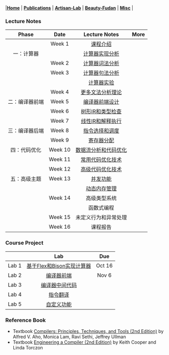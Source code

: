 |[<b>Home</b>](https://hxuhack.github.io/) | [<b>Publications</b>](../publication/list) | [<b>Artisan-Lab</b>](../lab/page) | [<b>Beauty-Fudan</b>](../photo/page) | [<b>Misc</b>](../misc/list) |


### Lecture Notes

| Phase | Date |Lecture Notes | More |
|:---------:|:---------:|:------------------:|:----------------------------------:|
| | Week 1    |[课程介绍](compiler/Lecture1-课程介绍.pdf) | |
|  一：计算器 |           |[计算器实现分析](compiler/Lecture2.1-计算器实现分析.pdf) | |
| | Week 2    |[计算器词法分析](compiler/Lecture2.2-计算器词法分析.pdf) | |
| | Week 3    |[计算器句法分析](compiler/Lecture2.3-计算器句式分析.pdf) | |
| |           |[计算器实验](compiler/Lecture2.4-计算器实验.pdf) | |
| | Week 4    |[更多文法分析理论](compiler/Lecture2.5-更多语法分析.pdf) | |
| 二：编译器前端 | Week 5 |[编译器前端设计](compiler/Lecture3.1-编译器前端.pdf) | |
| | Week 6    |[树形IR和类型检查](compiler/Lecture3.2-树形IR和类型检查.pdf) | |
| | Week 7    |[线性IR和解释执行](compiler/Lecture3.3-线性IR和解释执行.pdf) | |
| 三：编译器后端 | Week 8 | [指令选择和调度](compiler/Lecture4.1-指令选择和调度.pdf) | |
| | Week 9   | [寄存器分配](compiler/Lecture4.2-寄存器分配.pdf) | |
| 四：代码优化 | Week 10 | [数据流分析和代码优化](compiler/Lecture5.1-数据流分析和代码优化.pdf) | |
| | Week 11 | [常用代码优化技术](compiler/Lecture5.2-常用代码优化技术.pdf)| |
| | Week 12 | [高级代码优化技术](compiler/Lecture5.3-高级代码优化技术.pdf) | |
| 五：高级主题 | Week 13 | [并发功能](compiler/Lecture6.1-并发功能.pdf) | |
|  |   | [动态内存管理](compiler/Lecture6.2-动态内存管理.pdf) | |
| | Week 14 | 高级类型系统 | |
| | | 函数式编程 | |
| | Week 15 | 未定义行为和异常处理 | |
| | Week 16 | 课程报告 | |

### Course Project

|           | Lab | Due |
|:---------:|:------------------:|:----------------------------------:|
| Lab 1    |[基于Flex和Bison实现计算器](compiler/lab1.zip) | Oct 16  |
| Lab 2    |[编译器前端](compiler/lab2.zip) | Nov 6 |
| Lab 3    |[编译器中间代码](compiler/lab3.zip) | |
| Lab 4    |[指令翻译](compiler/lab4.zip) | |
| Lab 5    |[自定义功能](compiler/lab5.zip) | |


### Reference Book
- Textbook [Compilers: Principles, Techniques, and Tools (2nd Edition)](https://suif.stanford.edu/dragonbook/) by Alfred V. Aho, Monica Lam, Ravi Sethi, Jeffrey Ullman
- Textbook [Engineering a Compiler (2nd Edition)](https://dl.acm.org/doi/pdf/10.5555/2737838) by Keith Cooper and Linda Torczon

